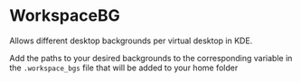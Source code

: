 # WorkspaceBG

Allows different desktop backgrounds per virtual desktop in KDE.

Add the paths to your desired backgrounds to the corresponding variable in the `.workspace_bgs` file that will be added to your home folder
